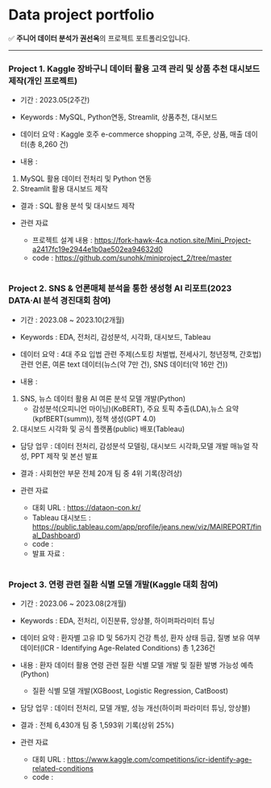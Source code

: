 # Data project portfolio
✅ **주니어 데이터 분석가 권선옥**의 프로젝트 포트폴리오입니다.


---

### **Project 1. Kaggle 장바구니 데이터 활용 고객 관리 및 상품 추천 대시보드 제작(개인 프로젝트)**
- 기간 : 2023.05(2주간)

- Keywords : MySQL, Python연동, Streamlit, 상품추천, 대시보드

- 데이터 요약 : Kaggle 호주 e-commerce shopping 고객, 주문, 상품, 매출 데이터(총 8,260 건)

- 내용 : 
 1) MySQL 활용 데이터 전처리 및 Python 연동
 2) Streamlit 활용 대시보드 제작

- 결과 : SQL 활용 분석 및 대시보드 제작

- 관련 자료
   - 프로젝트 설계 내용 : https://fork-hawk-4ca.notion.site/Mini_Project-a2417fc19e2944e1b0ae502ea94632d0
   - code : https://github.com/sunohk/miniproject_2/tree/master

# 

### **Project 2. SNS & 언론매체 분석을 통한 생성형 AI 리포트(2023 DATA·AI 분석 경진대회 참여)**
- 기간 : 2023.08 ~ 2023.10(2개월)
  
- Keywords : EDA, 전처리, 감성분석, 시각화, 대시보드, Tableau
  
- 데이터 요약 : 4대 주요 입법 관련 주제(스토킹 처벌법, 전세사기, 청년정책, 간호법) 관련 언론, 여론 text 데이터(뉴스(약 7만 건), SNS 데이터(약 16만 건))

- 내용 : 
1) SNS, 뉴스 데이터 활용 AI 여론 분석 모델 개발(Python)
   - 감성분석(오피니언 마이닝)(KoBERT), 주요 토픽 추출(LDA),뉴스 요약(kpfBERT(summ)), 정책 생성(GPT 4.0)
2) 대시보드 시각화 및 공식 플랫폼(public) 배포(Tableau)

- 담당 업무 : 데이터 전처리, 감성분석 모델링, 대시보드 시각화,모델 개발 매뉴얼 작성, PPT 제작 및 본선 발표

- 결과 : 사회현안 부문 전체 20개 팀 중 4위 기록(장려상)

- 관련 자료
   - 대회 URL : https://dataon-con.kr/
   - Tableau 대시보드 : https://public.tableau.com/app/profile/jeans.new/viz/MAIREPORT/final_Dashboard)
   - code :
   - 발표 자료 :

#

### **Project 3. 연령 관련 질환 식별 모델 개발(Kaggle 대회 참여)**
- 기간 : 2023.06 ~ 2023.08(2개월)
  
- Keywords : EDA, 전처리, 이진분류, 앙상블, 하이퍼파라미터 튜닝
  
- 데이터 요약 : 환자별 고유 ID 및 56가지 건강 특성, 환자 상태 등급, 질병 보유 여부 데이터(ICR - Identifying Age-Related Conditions) 총 1,236건

- 내용 : 환자 데이터 활용 연령 관련 질환 식별 모델 개발 및 질환 발병 가능성 예측(Python)
    - 질환 식별 모델 개발(XGBoost, Logistic Regression, CatBoost)

- 담당 업무 : 데이터 전처리, 모델 개발, 성능 개선(하이퍼 파라미터 튜닝, 앙상블)

- 결과 : 전체 6,430개 팀 중 1,593위 기록(상위 25%)

- 관련 자료
   - 대회 URL : https://www.kaggle.com/competitions/icr-identify-age-related-conditions
   - code :
